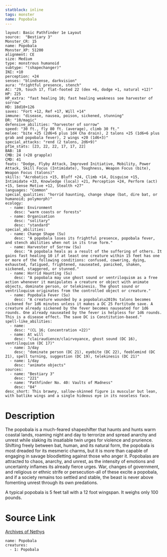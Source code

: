 ```yaml
---
statblock: inline
tags: monster
name: Popobala
---
```

```statblock
layout: Basic Pathfinder 1e Layout
source:  "Bestiary 3"
Monster_CR: 15
name: Popobala
Monster_XP: 51200
alignment: CE
size: Medium
type: monstrous humanoid
subtype: "(shapechanger)"
INI: +10
perception: +24
senses: "blindsense, darkvision"
aura: "frightful presence, stench"
AC: "29, touch 17, flat-footed 22 (dex +6, dodge +1, natural +12)"
HP: 225
HP_extra: "fast healing 10; fast healing weakness see harvester of sorrow"
HD: 18d10+126
saves: "Fort +12, Ref +17, Will +14"
immune: "disease, nausea, poison, sickened, stunning"
DR: "10/magic"
defensive_abilities: "harvester of sorrow"
speed: "30 ft., fly 80 ft. (average), climb 30 ft."
melee: "bite +25 (2d6+6 plus 1d4 Cha drain), 2 talons +25 (1d6+6 plus grab and popobala fever), 2 wings +20 (1d6+3)"
special_attacks: "rend (2 talons, 2d6+9)"
pf1e_stats: [23, 22, 22, 17, 17, 22]
BAB: 18
CMB: 24 (+28 grapple)
CMD: 41
feats: "Dodge, Flyby Attack, Improved Initiative, Mobility, Power Attack, Skill Focus (Intimidate), Toughness, Weapon Focus (bite), Weapon Focus (talons)"
skills: "Acrobatics +15, Bluff +24, Climb +14, Disguise +15, Intimidate +33, Knowledge (local) +21, Perception +24, Perform (act) +15, Sense Motive +12, Stealth +27"
languages: "Common"
special_qualities: "horrid haunting, change shape (bat, dire bat, or humanoid; polymorph)"
ecology:
  - name: Environment
    desc: "warm coasts or forests"
  - name: Organisation
    desc: "solitary"
    desc: "standard"
special_abilities:
  - name: Change Shape (Su)
    desc: "A popobala loses its frightful presence, popobala fever, and stench abilities when not in its true form."
  - name: Harvester of Sorrow (Su)
    desc: "A popobala heals as a result of the suffering of others. It gains fast healing 10 if at least one creature within 15 feet has one or more of the following conditions: confused, cowering, dying, exhausted, fatigued, frightened, nauseated, panicked, shaken, sickened, staggered, or stunned."
  - name: Horrid Haunting (Su)
    desc: "A popobala may use ghost sound or ventriloquism as a free action whenever it manipulates a creature or object with animate objects, dominate person, or telekinesis. The ghost sound or ventriloquism originates from the controlled object or creature."
  - name: Popobala Fever (Su)
    desc: "A creature wounded by a popobala\u2019s talons becomes sickened for 1d6 minutes unless it makes a DC 25 Fortitude save. A creature already sickened by the fever becomes nauseated for 1d6 rounds. One already nauseated by the fever is helpless for 1d6 rounds. This is a disease effect. The save DC is Constitution-based."
spell-like_abilities:
  - name:
    desc: "(CL 16; Concentration +22)"
  - name: At will
    desc: "clairaudience/clairvoyance, ghost sound (DC 16), ventriloquism (DC 17)"
  - name: 3/day
    desc: "dominate person (DC 21), eyebite (DC 22), feeblemind (DC 21), spell turning, suggestion (DC 19), telekinesis (DC 21)"
  - name: 1/day
    desc: "animate objects"
sources:
  - name: "Bestiary 3"
    desc: "221"
  - name: "Pathfinder No. 40: Vaults of Madness"
    desc: "84"
desc_short: This brawny, sallow-skinned figure is muscular but lean, with batlike wings and a single hideous eye in its noseless face.
```
# Description
The popobala is a much-feared shapeshifter that haunts and hunts warm coastal lands, roaming night and day to terrorize and spread anarchy and unrest while slaking its insatiable twin urges for violence and prurience. Shifting freely between bat, human, and its natural form, the popobala is most dreaded for its mesmeric charms, but it is more than capable of engaging in savage bloodletting against those who anger it. Popobalas are attracted to chaos, anarchy, and unrest, as the intensity of emotions and uncertainty inflames its already fierce urges. War, changes of government, and religious or ethnic strife or persecution-all of these excite a popobala, and if a society remains too settled and stable, the beast is never above fomenting unrest through its own predations.

A typical popobala is 5 feet tall with a 12 foot wingspan. It weighs only 100 pounds.
# Source Link
[Archives of Nethys](https://aonprd.com/MonsterDisplay.aspx?ItemName=Popobala)
```encounter-table
name: Popobala
creatures:
  - 1: Popobala
```
